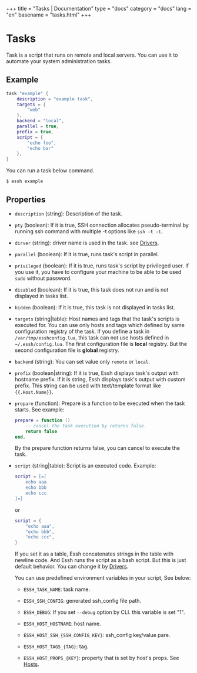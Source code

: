 +++
title = "Tasks | Documentation"
type = "docs"
category = "docs"
lang = "en"
basename = "tasks.html"
+++

# Tasks

Task is a script that runs on remote and local servers. You can use it to automate your system administration tasks.

## Example

~~~lua
task "example" {
    description = "example task",
    targets = {
        "web"
    },
    backend = "local",
    parallel = true,
    prefix = true,
    script = {
        "echo foo",
        "echo bar"
    },
}
~~~

You can run a task below command.

~~~
$ essh example
~~~

## Properties

* `description` (string): Description of the task.

* `pty` (boolean): If it is true, SSH connection allocates pseudo-terminal by running ssh command with multiple -t options like `ssh -t -t`.

* `dirver` (string): driver name is used in the task. see [Drivers](drivers.html).

* `parallel` (boolean): If it is true, runs task's script in parallel.

* `privileged` (boolean): If it is true, runs task's script by privileged user. If you use it, you have to configure your machine to be able to be used `sudo` without password.

* `disabled` (boolean): If it is true, this task does not run and is not displayed in tasks list.

* `hidden` (boolean): If it is true, this task is not displayed in tasks list.

* `targets` (string|table): Host names and tags that the task's scripts is executed for. You can use only hosts and tags which defined by same configuration registry of the task. If you define a task in `/var/tmp/esshconfig.lua`, this task can not use hosts defined in `~/.essh/config.lua`. The first configuration file is **local** registry. But the second configuration file is **global** registry.

* `backend` (string): You can set value only `remote` or `local`.

* `prefix` (boolean|string): If it is true, Essh displays task's output with hostname prefix. If it is string, Essh displays task's output with custom prefix. This string can be used with text/template format like `{{.Host.Name}}`.

* `prepare` (function): Prepare is a function to be executed when the task starts. See example:

    ~~~lua
    prepare = function ()
        -- cancel the task execution by returns false.
        return false
    end,
    ~~~

    By the prepare function returns false, you can cancel to execute the task.

* `script` (string|table): Script is an executed code. Example:

    ~~~lua
    script = [=[
        echo aaa
        echo bbb
        echo ccc
    ]=]
    ~~~

    or

    ~~~lua
    script = {
        "echo aaa",
        "echo bbb",
        "echo ccc",
    }
    ~~~

    If you set it as a table, Essh concatenates strings in the table with newline code. And Essh runs the script as a bash script.
    But this is just default behavior. You can change it by [Drivers](drivers.html).

    You can use predefined environment variables in your script, See below:

  * `ESSH_TASK_NAME`: task name.

  * `ESSH_SSH_CONFIG`: generated ssh_config file path.

  * `ESSH_DEBUG`: If you set `--debug` option by CLI. this variable is set "1".

  * `ESSH_HOST_HOSTNAME`: host name.

  * `ESSH_HOST_SSH_{SSH_CONFIG_KEY}`: ssh_config key/value pare.

  * `ESSH_HOST_TAGS_{TAG}`: tag.

  * `ESSH_HOST_PROPS_{KEY}`: property that is set by host's props. See [Hosts](hosts.html).
